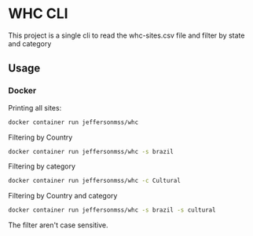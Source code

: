 # WHC CLI
This project is a single cli to read the whc-sites.csv file and filter by state and category

## Usage

### Docker

Printing all sites:
```bash
docker container run jeffersonmss/whc
```

Filtering by Country
```bash
docker container run jeffersonmss/whc -s brazil
```

Filtering by category
```bash
docker container run jeffersonmss/whc -c Cultural
```

Filtering by Country and category
```bash
docker container run jeffersonmss/whc -s brazil -s cultural
```

The filter aren't case sensitive.

